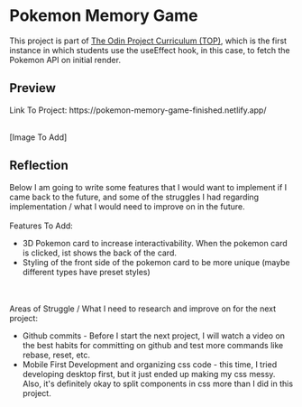 <h1>Pokemon Memory Game</h1>

This project is part of <a href = "https://www.theodinproject.com/lessons/node-path-react-new-cv-application" target = "_blank">The Odin Project Curriculum (TOP)</a>, which is the first instance in which students use the useEffect hook, in this case, to fetch the Pokemon API on initial render.

<h2>Preview</h2>
Link To Project: https://pokemon-memory-game-finished.netlify.app/<br><br>

[Image To Add]

<h2>Reflection</h2>
Below I am going to write some features that I would want to implement if I came back to the future, and some of the struggles I had regarding implementation / what I would need to improve on in the future.
<br>
<br>
Features To Add:
<ul>
  <li>3D Pokemon card to increase interactivability. When the pokemon card is clicked, ist shows the back of the card.</li>
  <li>Styling of the front side of the pokemon card to be more unique (maybe different types have preset styles)</li>
</ul>
<br><br>
Areas of Struggle / What I need to research and improve on for the next project:
<ul>
  <li>Github commits - Before I start the next project, I will watch a video on the best habits for committing on github and test more commands like rebase, reset, etc.</li>
  <li>Mobile First Development and organizing css code - this time, I tried developing desktop first, but it just ended up making my css messy. Also, it's definitely okay to split components in css more than I did in this project.</li>
</ul>
